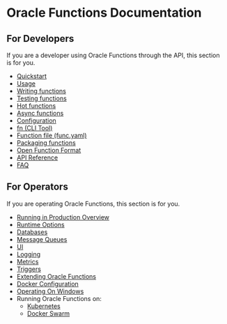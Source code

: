 # Oracle Functions Documentation

## For Developers

If you are a developer using Oracle Functions through the API, this section is for you.

* [Quickstart](https://github.com/treeder/functions#quickstart)
* [Usage](usage.md)
* [Writing functions](writing.md)
* [Testing functions](testing.md)
* [Hot functions](hot-functions.md)
* [Async functions](async.md)
* [Configuration](developers/configs.md)
* [fn (CLI Tool)](https://github.com/fnproject/cli/blob/master/README.md)
* [Function file (func.yaml)](function-file.md)
* [Packaging functions](packaging.md)
* [Open Function Format](function-format.md)
* [API Reference](http://petstore.swagger.io/?url=https://raw.githubusercontent.com/treeder/functions/master/docs/swagger.yml)
* [FAQ](faq.md)

## For Operators

If you are operating Oracle Functions, this section is for you.

* [Running in Production Overview](operating/production.md)
* [Runtime Options](operating/options.md)
* [Databases](operating/databases/README.md)
* [Message Queues](operating/mqs/README.md)
* [UI](operating/ui.md)
* [Logging](operating/logging.md)
* [Metrics](operating/metrics.md)
* [Triggers](operating/triggers.md)
* [Extending Oracle Functions](operating/extending.md)
* [Docker Configuration](operating/docker.md)
* [Operating On Windows](operating/windows.md)
* Running Oracle Functions on:
  * [Kubernetes](operating/kubernetes/README.md)
  * [Docker Swarm](operating/docker-swarm/README.md)
